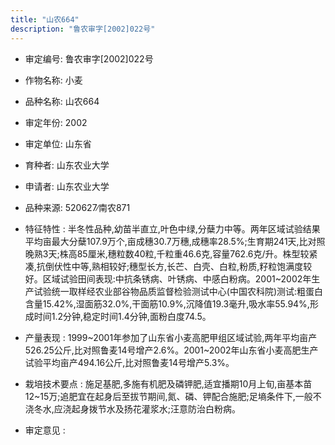 ```yaml
---
title: "山农664"
description: "鲁农审字[2002]022号"
---
```

* 审定编号:  鲁农审字[2002]022号

*  作物名称:  小麦

*  品种名称:  山农664

*  审定年份:  2002

*  审定单位:  山东省

* 育种者:  山东农业大学

*  申请者:  山东农业大学

*  品种来源:  520627∕南农871

*  特征特性 : 
半冬性品种,幼苗半直立,叶色中绿,分蘖力中等。两年区域试验结果平均亩最大分蘖107.9万个,亩成穗30.7万穗,成穗率28.5%;生育期241天,比对照晚熟3天;株高85厘米,穗粒数40粒,千粒重46.6克,容量762.6克/升。株型较紧凑,抗倒伏性中等,熟相较好;穗型长方,长芒、白壳、白粒,粉质,籽粒饱满度较好。区域试验田间表现:中抗条锈病、叶锈病、中感白粉病。2001~2002年生产试验统一取样经农业部谷物品质监督检验测试中心(中国农科院)测试:粗蛋白含量15.42%,湿面筋32.0%,干面筋10.9%,沉降值19.3毫升,吸水率55.94%,形成时间1.2分钟,稳定时间1.4分钟,面粉白度74.5。
 
*  产量表现 : 
1999~2001年参加了山东省小麦高肥甲组区域试验,两年平均亩产526.25公斤,比对照鲁麦14号增产2.6%。2001~2002年山东省小麦高肥生产试验平均亩产494.16公斤,比对照鲁麦14号增产5.3%。

*  栽培技术要点 : 
施足基肥,多施有机肥及磷钾肥,适宜播期10月上旬,亩基本苗12~15万;追肥宜在起身后至拔节期间,氮、磷、钾配合施肥;足墒条件下,一般不浇冬水,应浇起身拨节水及扬花灌浆水;汪意防治白粉病。

*  审定意见 : 

